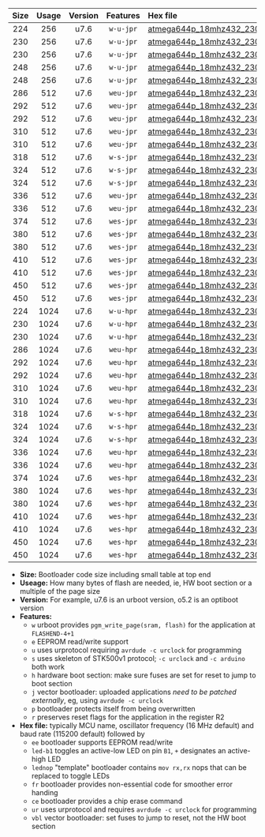 |Size|Usage|Version|Features|Hex file|
|:-:|:-:|:-:|:-:|:--|
|224|256|u7.6|`w-u-jpr`|[atmega644p_18mhz432_230400bps_ur_vbl.hex](https://raw.githubusercontent.com/stefanrueger/urboot/main/atmega644p_18mhz432_230400bps_ur_vbl.hex)|
|230|256|u7.6|`w-u-jpr`|[atmega644p_18mhz432_230400bps_led+b0_ur_vbl.hex](https://raw.githubusercontent.com/stefanrueger/urboot/main/atmega644p_18mhz432_230400bps_led+b0_ur_vbl.hex)|
|230|256|u7.6|`w-u-jpr`|[atmega644p_18mhz432_230400bps_lednop_ur_vbl.hex](https://raw.githubusercontent.com/stefanrueger/urboot/main/atmega644p_18mhz432_230400bps_lednop_ur_vbl.hex)|
|248|256|u7.6|`w-u-jpr`|[atmega644p_18mhz432_230400bps_led+b0_fr_ur_vbl.hex](https://raw.githubusercontent.com/stefanrueger/urboot/main/atmega644p_18mhz432_230400bps_led+b0_fr_ur_vbl.hex)|
|248|256|u7.6|`w-u-jpr`|[atmega644p_18mhz432_230400bps_lednop_fr_ur_vbl.hex](https://raw.githubusercontent.com/stefanrueger/urboot/main/atmega644p_18mhz432_230400bps_lednop_fr_ur_vbl.hex)|
|286|512|u7.6|`weu-jpr`|[atmega644p_18mhz432_230400bps_ee_ur_vbl.hex](https://raw.githubusercontent.com/stefanrueger/urboot/main/atmega644p_18mhz432_230400bps_ee_ur_vbl.hex)|
|292|512|u7.6|`weu-jpr`|[atmega644p_18mhz432_230400bps_ee_led+b0_ur_vbl.hex](https://raw.githubusercontent.com/stefanrueger/urboot/main/atmega644p_18mhz432_230400bps_ee_led+b0_ur_vbl.hex)|
|292|512|u7.6|`weu-jpr`|[atmega644p_18mhz432_230400bps_ee_lednop_ur_vbl.hex](https://raw.githubusercontent.com/stefanrueger/urboot/main/atmega644p_18mhz432_230400bps_ee_lednop_ur_vbl.hex)|
|310|512|u7.6|`weu-jpr`|[atmega644p_18mhz432_230400bps_ee_led+b0_fr_ur_vbl.hex](https://raw.githubusercontent.com/stefanrueger/urboot/main/atmega644p_18mhz432_230400bps_ee_led+b0_fr_ur_vbl.hex)|
|310|512|u7.6|`weu-jpr`|[atmega644p_18mhz432_230400bps_ee_lednop_fr_ur_vbl.hex](https://raw.githubusercontent.com/stefanrueger/urboot/main/atmega644p_18mhz432_230400bps_ee_lednop_fr_ur_vbl.hex)|
|318|512|u7.6|`w-s-jpr`|[atmega644p_18mhz432_230400bps_vbl.hex](https://raw.githubusercontent.com/stefanrueger/urboot/main/atmega644p_18mhz432_230400bps_vbl.hex)|
|324|512|u7.6|`w-s-jpr`|[atmega644p_18mhz432_230400bps_led+b0_vbl.hex](https://raw.githubusercontent.com/stefanrueger/urboot/main/atmega644p_18mhz432_230400bps_led+b0_vbl.hex)|
|324|512|u7.6|`w-s-jpr`|[atmega644p_18mhz432_230400bps_lednop_vbl.hex](https://raw.githubusercontent.com/stefanrueger/urboot/main/atmega644p_18mhz432_230400bps_lednop_vbl.hex)|
|336|512|u7.6|`weu-jpr`|[atmega644p_18mhz432_230400bps_ee_led+b0_fr_ce_ur_vbl.hex](https://raw.githubusercontent.com/stefanrueger/urboot/main/atmega644p_18mhz432_230400bps_ee_led+b0_fr_ce_ur_vbl.hex)|
|336|512|u7.6|`weu-jpr`|[atmega644p_18mhz432_230400bps_ee_lednop_fr_ce_ur_vbl.hex](https://raw.githubusercontent.com/stefanrueger/urboot/main/atmega644p_18mhz432_230400bps_ee_lednop_fr_ce_ur_vbl.hex)|
|374|512|u7.6|`wes-jpr`|[atmega644p_18mhz432_230400bps_ee_vbl.hex](https://raw.githubusercontent.com/stefanrueger/urboot/main/atmega644p_18mhz432_230400bps_ee_vbl.hex)|
|380|512|u7.6|`wes-jpr`|[atmega644p_18mhz432_230400bps_ee_led+b0_vbl.hex](https://raw.githubusercontent.com/stefanrueger/urboot/main/atmega644p_18mhz432_230400bps_ee_led+b0_vbl.hex)|
|380|512|u7.6|`wes-jpr`|[atmega644p_18mhz432_230400bps_ee_lednop_vbl.hex](https://raw.githubusercontent.com/stefanrueger/urboot/main/atmega644p_18mhz432_230400bps_ee_lednop_vbl.hex)|
|410|512|u7.6|`wes-jpr`|[atmega644p_18mhz432_230400bps_ee_led+b0_fr_vbl.hex](https://raw.githubusercontent.com/stefanrueger/urboot/main/atmega644p_18mhz432_230400bps_ee_led+b0_fr_vbl.hex)|
|410|512|u7.6|`wes-jpr`|[atmega644p_18mhz432_230400bps_ee_lednop_fr_vbl.hex](https://raw.githubusercontent.com/stefanrueger/urboot/main/atmega644p_18mhz432_230400bps_ee_lednop_fr_vbl.hex)|
|450|512|u7.6|`wes-jpr`|[atmega644p_18mhz432_230400bps_ee_led+b0_fr_ce_vbl.hex](https://raw.githubusercontent.com/stefanrueger/urboot/main/atmega644p_18mhz432_230400bps_ee_led+b0_fr_ce_vbl.hex)|
|450|512|u7.6|`wes-jpr`|[atmega644p_18mhz432_230400bps_ee_lednop_fr_ce_vbl.hex](https://raw.githubusercontent.com/stefanrueger/urboot/main/atmega644p_18mhz432_230400bps_ee_lednop_fr_ce_vbl.hex)|
|224|1024|u7.6|`w-u-hpr`|[atmega644p_18mhz432_230400bps_ur.hex](https://raw.githubusercontent.com/stefanrueger/urboot/main/atmega644p_18mhz432_230400bps_ur.hex)|
|230|1024|u7.6|`w-u-hpr`|[atmega644p_18mhz432_230400bps_led+b0_ur.hex](https://raw.githubusercontent.com/stefanrueger/urboot/main/atmega644p_18mhz432_230400bps_led+b0_ur.hex)|
|230|1024|u7.6|`w-u-hpr`|[atmega644p_18mhz432_230400bps_lednop_ur.hex](https://raw.githubusercontent.com/stefanrueger/urboot/main/atmega644p_18mhz432_230400bps_lednop_ur.hex)|
|286|1024|u7.6|`weu-hpr`|[atmega644p_18mhz432_230400bps_ee_ur.hex](https://raw.githubusercontent.com/stefanrueger/urboot/main/atmega644p_18mhz432_230400bps_ee_ur.hex)|
|292|1024|u7.6|`weu-hpr`|[atmega644p_18mhz432_230400bps_ee_led+b0_ur.hex](https://raw.githubusercontent.com/stefanrueger/urboot/main/atmega644p_18mhz432_230400bps_ee_led+b0_ur.hex)|
|292|1024|u7.6|`weu-hpr`|[atmega644p_18mhz432_230400bps_ee_lednop_ur.hex](https://raw.githubusercontent.com/stefanrueger/urboot/main/atmega644p_18mhz432_230400bps_ee_lednop_ur.hex)|
|310|1024|u7.6|`weu-hpr`|[atmega644p_18mhz432_230400bps_ee_led+b0_fr_ur.hex](https://raw.githubusercontent.com/stefanrueger/urboot/main/atmega644p_18mhz432_230400bps_ee_led+b0_fr_ur.hex)|
|310|1024|u7.6|`weu-hpr`|[atmega644p_18mhz432_230400bps_ee_lednop_fr_ur.hex](https://raw.githubusercontent.com/stefanrueger/urboot/main/atmega644p_18mhz432_230400bps_ee_lednop_fr_ur.hex)|
|318|1024|u7.6|`w-s-hpr`|[atmega644p_18mhz432_230400bps.hex](https://raw.githubusercontent.com/stefanrueger/urboot/main/atmega644p_18mhz432_230400bps.hex)|
|324|1024|u7.6|`w-s-hpr`|[atmega644p_18mhz432_230400bps_led+b0.hex](https://raw.githubusercontent.com/stefanrueger/urboot/main/atmega644p_18mhz432_230400bps_led+b0.hex)|
|324|1024|u7.6|`w-s-hpr`|[atmega644p_18mhz432_230400bps_lednop.hex](https://raw.githubusercontent.com/stefanrueger/urboot/main/atmega644p_18mhz432_230400bps_lednop.hex)|
|336|1024|u7.6|`weu-hpr`|[atmega644p_18mhz432_230400bps_ee_led+b0_fr_ce_ur.hex](https://raw.githubusercontent.com/stefanrueger/urboot/main/atmega644p_18mhz432_230400bps_ee_led+b0_fr_ce_ur.hex)|
|336|1024|u7.6|`weu-hpr`|[atmega644p_18mhz432_230400bps_ee_lednop_fr_ce_ur.hex](https://raw.githubusercontent.com/stefanrueger/urboot/main/atmega644p_18mhz432_230400bps_ee_lednop_fr_ce_ur.hex)|
|374|1024|u7.6|`wes-hpr`|[atmega644p_18mhz432_230400bps_ee.hex](https://raw.githubusercontent.com/stefanrueger/urboot/main/atmega644p_18mhz432_230400bps_ee.hex)|
|380|1024|u7.6|`wes-hpr`|[atmega644p_18mhz432_230400bps_ee_led+b0.hex](https://raw.githubusercontent.com/stefanrueger/urboot/main/atmega644p_18mhz432_230400bps_ee_led+b0.hex)|
|380|1024|u7.6|`wes-hpr`|[atmega644p_18mhz432_230400bps_ee_lednop.hex](https://raw.githubusercontent.com/stefanrueger/urboot/main/atmega644p_18mhz432_230400bps_ee_lednop.hex)|
|410|1024|u7.6|`wes-hpr`|[atmega644p_18mhz432_230400bps_ee_led+b0_fr.hex](https://raw.githubusercontent.com/stefanrueger/urboot/main/atmega644p_18mhz432_230400bps_ee_led+b0_fr.hex)|
|410|1024|u7.6|`wes-hpr`|[atmega644p_18mhz432_230400bps_ee_lednop_fr.hex](https://raw.githubusercontent.com/stefanrueger/urboot/main/atmega644p_18mhz432_230400bps_ee_lednop_fr.hex)|
|450|1024|u7.6|`wes-hpr`|[atmega644p_18mhz432_230400bps_ee_led+b0_fr_ce.hex](https://raw.githubusercontent.com/stefanrueger/urboot/main/atmega644p_18mhz432_230400bps_ee_led+b0_fr_ce.hex)|
|450|1024|u7.6|`wes-hpr`|[atmega644p_18mhz432_230400bps_ee_lednop_fr_ce.hex](https://raw.githubusercontent.com/stefanrueger/urboot/main/atmega644p_18mhz432_230400bps_ee_lednop_fr_ce.hex)|

- **Size:** Bootloader code size including small table at top end
- **Useage:** How many bytes of flash are needed, ie, HW boot section or a multiple of the page size
- **Version:** For example, u7.6 is an urboot version, o5.2 is an optiboot version
- **Features:**
  + `w` urboot provides `pgm_write_page(sram, flash)` for the application at `FLASHEND-4+1`
  + `e` EEPROM read/write support
  + `u` uses urprotocol requiring `avrdude -c urclock` for programming
  + `s` uses skeleton of STK500v1 protocol; `-c urclock` and `-c arduino` both work
  + `h` hardware boot section: make sure fuses are set for reset to jump to boot section
  + `j` vector bootloader: uploaded applications *need to be patched externally*, eg, using `avrdude -c urclock`
  + `p` bootloader protects itself from being overwritten
  + `r` preserves reset flags for the application in the register R2
- **Hex file:** typically MCU name, oscillator frequency (16 MHz default) and baud rate (115200 default) followed by
  + `ee` bootloader supports EEPROM read/write
  + `led-b1` toggles an active-low LED on pin `B1`, `+` designates an active-high LED
  + `lednop` "template" bootloader contains `mov rx,rx` nops that can be replaced to toggle LEDs
  + `fr` bootloader provides non-essential code for smoother error handing
  + `ce` bootloader provides a chip erase command
  + `ur` uses urprotocol and requires `avrdude -c urclock` for programming
  + `vbl` vector bootloader: set fuses to jump to reset, not the HW boot section
